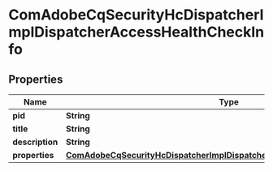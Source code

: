 

# ComAdobeCqSecurityHcDispatcherImplDispatcherAccessHealthCheckInfo

## Properties

Name | Type | Description | Notes
------------ | ------------- | ------------- | -------------
**pid** | **String** |  |  [optional]
**title** | **String** |  |  [optional]
**description** | **String** |  |  [optional]
**properties** | [**ComAdobeCqSecurityHcDispatcherImplDispatcherAccessHealthCheckProperties**](ComAdobeCqSecurityHcDispatcherImplDispatcherAccessHealthCheckProperties.md) |  |  [optional]



